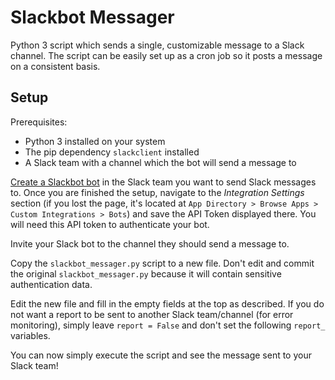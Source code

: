 # Slackbot Messager

Python 3 script which sends a single, customizable message to a Slack channel. The script can be easily set up as a cron job so it posts a message on a consistent basis.

## Setup

Prerequisites:
* Python 3 installed on your system
* The pip dependency `slackclient` installed
* A Slack team with a channel which the bot will send a message to

[Create a Slackbot bot](https://api.slack.com/bot-users) in the Slack team you want to send Slack messages to. Once you are finished the setup, navigate to the _Integration Settings_ section (if you lost the page, it's located at `App Directory > Browse Apps > Custom Integrations > Bots`) and save the API Token displayed there. You will need this API token to authenticate your bot.

Invite your Slack bot to the channel they should send a message to.

Copy the `slackbot_messager.py` script to a new file. Don't edit and commit the original `slackbot_messager.py` because it will contain sensitive authentication data.

Edit the new file and fill in the empty fields at the top as described. If you do not want a report to be sent to another Slack team/channel (for error monitoring), simply leave `report = False` and don't set the following `report_` variables.

You can now simply execute the script and see the message sent to your Slack team!

